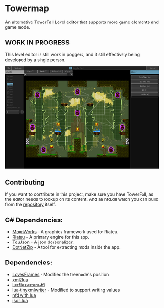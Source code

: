 # Towermap
An alternative TowerFall Level editor that supports more game elements and game mode.

## WORK IN PROGRESS
This level editor is still work in poggers, and it still effectively being developed by a
single person.

![preview](./images/latestpreview.png)

## Contributing
If you want to contribute in this project, make sure you have TowerFall, as the editor needs
to lookup on its content. And an nfd.dll which you can build from the [repository](https://github.com/Vexatos/nativefiledialog/tree/master/lua) itself.

## C# Dependencies:
+ [MoonWorks](https://gitea.moonside.games/MoonsideGames/MoonWorks) - A graphics framework used for Riateu.
+ [Riateu](https://github.com/Terria-K/Riateu) - A primary engine for this app.
+ [TeuJson](https://github.com/Terria-K/TeuJson) - A json de/serializer.
+ [DotNetZip](https://github.com/DinoChiesa/DotNetZip) - A tool for extracting mods inside the app.

## Dependencies:
+ [LovesFrames](https://github.com/linux-man/LoveFrames) - Modified the treenode's position
+ [xml2lua](https://github.com/manoelcampos/Xml2Lua)
+ [luafilesystem-ffi](https://github.com/sonoro1234/luafilesystem)
+ [lua-tinyxmlwriter](https://github.com/augmentedlogic/lua-tinyxmlwriter) - Modified to support writing values
+ [nfd with lua](https://github.com/Vexatos/nativefiledialog/tree/master/lua)
+ [json.lua](https://github.com/rxi/json.lua)
